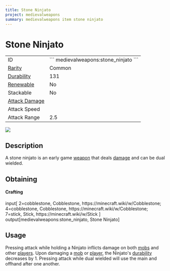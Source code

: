 ```yaml
---
title: Stone Ninjato
project: medievalweapons
summary: medievalweapons item stone ninjato
---
```

# Stone Ninjato
<div class="main_table">
<div class="left_main_table">
<table class="left_table">
    <tbody>
        <tr>
            <td class="first-column">ID</td>
            <td class="second-column">
            ```
            medievalweapons:stone_ninjato
            ```
            </td>
        </tr>
        <tr id="linear-top">
            <td class="first-column"><a href="https://minecraft.wiki/w/Rarity" target="_blank">Rarity</a></td>
            <td class="second-column">Common</td>
        </tr>
        <tr id="linear-top">
            <td class="first-column"><a href="https://minecraft.wiki/w/Durability" target="_blank">Durability</a></td>
            <td class="second-column">131</td>
        </tr>
        <tr id="linear-top">
            <td class="first-column"><a href="https://minecraft.wiki/w/Renewable_resource" target="_blank">Renewable</a></td>
            <td class="second-column">No</td>
        </tr>
        <tr id="linear-top">
            <td class="first-column">Stackable</td>
            <td class="second-column">No</td>
        </tr>
        <tr id="linear-top">
            <td class="first-column"><a href="https://minecraft.wiki/w/Damage" target="_blank">Attack Damage</a></td>
            <td class="second-column icon-element" icon-count="4" icon-id="melee" icon-exclusive></td>
        </tr>
        <tr id="linear-top">
            <td class="first-column">Attack Speed</td>
            <td class="second-column icon-element" icon-count="1.9" icon-id="melee_speed" icon-exclusive></td>
        </tr>
        <tr id="linear-top">
            <td class="first-column">Attack Range</td>
            <td class="second-column">2.5</td>
        </tr>
    </tbody>
</table>
</div>
    <img src="/wiki/assets/medievalweapons/items/stone_ninjato.png" loading="lazy" class="right_img_table"/>
</div>

## Description
A stone ninjato is an early game [weapon](https://minecraft.wiki/w/Weapon) that deals [damage](https://minecraft.wiki/w/Damage) and can be dual wielded.

## Obtaining
#### Crafting
<div id="crafting-table">
<div class="crafting-element" crafting-type="vanilla_crafting">
input[
    2=cobblestone, Cobblestone, https://minecraft.wiki/w/Cobblestone;
    4=cobblestone, Cobblestone, https://minecraft.wiki/w/Cobblestone;
    7=stick, Stick, https://minecraft.wiki/w/Stick
]
output[medievalweapons:stone_ninjato, Stone Ninjato]
</div>
</div>

## Usage
Pressing attack while holding a Ninjato inflicts damage on both [mobs](https://minecraft.wiki/w/Mob) and other [players](https://minecraft.wiki/w/Player). Upon damaging a [mob](https://minecraft.wiki/w/Mob) or [player](https://minecraft.wiki/w/Player), the Ninjato's [durability](https://minecraft.wiki/w/Durability) decreases by 1. Pressing attack while dual wielded will use the main and offhand after one another.
